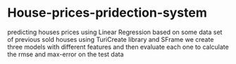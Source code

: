# House-prices-pridection-system
predicting houses prices using Linear Regression based on some data set of previous sold houses 
using TuriCreate library and SFrame we create three models with different features
and then evaluate each one to calculate the rmse and max-error on the test data
